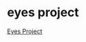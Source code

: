 # eyes project
<a href="https://github.com/prevar/SHAREDprojects/tree/main/GitPortfolio/eyemovement">Eyes Project</a>
